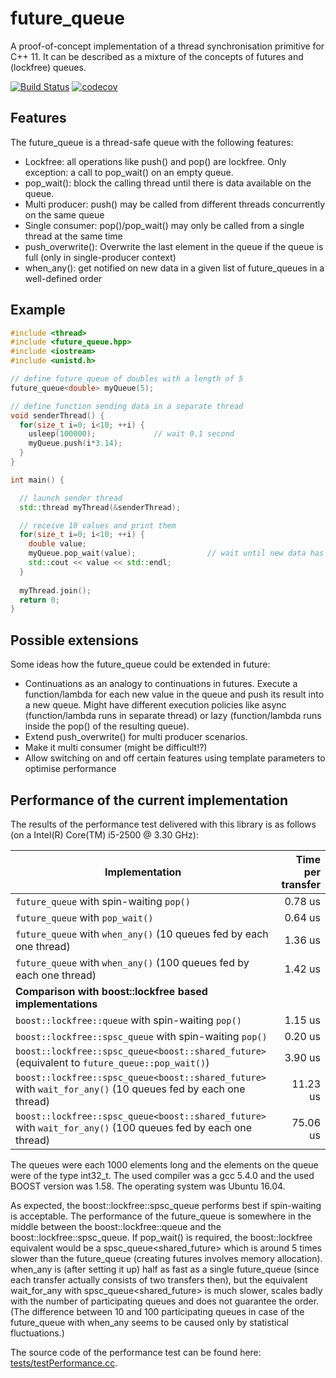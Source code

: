 # future_queue
A proof-of-concept implementation of a thread synchronisation primitive for C++ 11. It can be described as a mixture of the concepts of futures and (lockfree) queues.

[![Build Status](https://travis-ci.org/mhier/future_queue.svg?branch=master)](https://travis-ci.org/mhier/future_queue)
[![codecov](https://codecov.io/gh/mhier/future_queue/branch/master/graph/badge.svg)](https://codecov.io/gh/mhier/future_queue)

## Features
The future_queue is a thread-safe queue with the following features:
* Lockfree: all operations like push() and pop() are lockfree. Only exception: a call to pop_wait() on an empty queue.
* pop_wait(): block the calling thread until there is data available on the queue.
* Multi producer: push() may be called from different threads concurrently on the same queue
* Single consumer: pop()/pop_wait() may only be called from a single thread at the same time
* push_overwrite(): Overwrite the last element in the queue if the queue is full (only in single-producer context)
* when_any(): get notified on new data in a given list of future_queues in a well-defined order

## Example
```C++
#include <thread>
#include <future_queue.hpp>
#include <iostream>
#include <unistd.h>

// define future_queue of doubles with a length of 5
future_queue<double> myQueue(5);

// define function sending data in a separate thread
void senderThread() {
  for(size_t i=0; i<10; ++i) {
    usleep(100000);             // wait 0.1 second
    myQueue.push(i*3.14);
  }
}

int main() {

  // launch sender thread
  std::thread myThread(&senderThread);

  // receive 10 values and print them
  for(size_t i=0; i<10; ++i) {
    double value;
    myQueue.pop_wait(value);                // wait until new data has arrived
    std::cout << value << std::endl;
  }
  
  myThread.join();
  return 0;
}
```

## Possible extensions
Some ideas how the future_queue could be extended in future:
* Continuations as an analogy to continuations in futures. Execute a function/lambda for each new value in the queue and push its result into a new queue. Might have different execution policies like async (function/lambda runs in separate thread) or lazy (function/lambda runs inside the pop() of the resulting queue).
* Extend push_overwrite() for multi producer scenarios.
* Make it multi consumer (might be difficult!?)
* Allow switching on and off certain features using template parameters to optimise performance

## Performance of the current implementation
The results of the performance test delivered with this library is as follows (on a Intel(R) Core(TM) i5-2500 @ 3.30 GHz):

| Implementation                                                                                       | Time per transfer |
|---------------------------------------------------------------------------------------------------------------|---------:|
|`future_queue` with spin-waiting `pop()`                                                                       |  0.78 us |
|`future_queue` with `pop_wait()`                                                                               |  0.64 us |
|`future_queue` with `when_any()` (10 queues fed by each one thread)                                            |  1.36 us |
|`future_queue` with `when_any()` (100 queues fed by each one thread)                                           |  1.42 us |
| **Comparison with boost::lockfree based implementations**                                                     |          |
|`boost::lockfree::queue` with spin-waiting `pop()`                                                             |  1.15 us |
|`boost::lockfree::spsc_queue` with spin-waiting `pop()`                                                        |  0.20 us |
|`boost::lockfree::spsc_queue<boost::shared_future>` (equivalent to `future_queue::pop_wait()`)                 |  3.90 us |
|`boost::lockfree::spsc_queue<boost::shared_future>` with `wait_for_any()` (10 queues fed by each one thread)   | 11.23 us |
|`boost::lockfree::spsc_queue<boost::shared_future>` with `wait_for_any()` (100 queues fed by each one thread)  | 75.06 us |

The queues were each 1000 elements long and the elements on the queue were of the type int32_t. The used compiler was a gcc 5.4.0 and the used BOOST version was 1.58. The operating system was Ubuntu 16.04.

As expected, the boost::lockfree::spsc_queue performs best if spin-waiting is acceptable. The performance of the future_queue is somewhere in the middle between the boost::lockfree::queue and the boost::lockfree::spsc_queue. If pop_wait() is required, the boost::lockfree equivalent would be a spsc_queue<shared_future> which is around 5 times slower than the future_queue (creating futures involves memory allocation). when_any is (after setting it up) half as fast as a single future_queue (since each transfer actually consists of two transfers then), but the equivalent wait_for_any with spsc_queue<shared_future> is much slower, scales badly with the number of participating queues and does not guarantee the order. (The difference between 10 and 100 participating queues in case of the future_queue with when_any seems to be caused only by statistical fluctuations.)

The source code of the performance test can be found here: [tests/testPerformance.cc](tests/testPerformance.cc).
